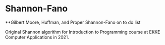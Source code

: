 # Shannon-Fano
**Gilbert Moore, Huffman, and Proper Shannon-Fano on to do list

Original Shannon algorithm for Introduction to Programming course at EKKE Computer Applications in 2021.

